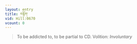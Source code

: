 ```yaml
---
layout: entry
title: བརྙོག་
vid: Hill:0670
vcount: 0
---
```

> To be addicted to, to be partial to CD\.
> Volition: _Involuntary_



